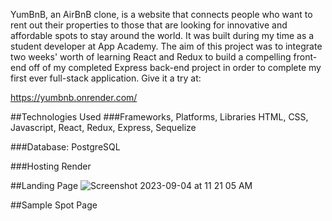 YumBnB, an AirBnB clone, is a website that connects people who want to rent out their properties to those that are looking for innovative and affordable spots to stay around the world. It was built during my time as a student developer at App Academy. The aim of this project was to integrate two weeks' worth of learning React and Redux to build a compelling front-end off of my completed Express back-end project in order to complete my first ever full-stack application. Give it a try at:

https://yumbnb.onrender.com/

##Technologies Used
###Frameworks, Platforms, Libraries
HTML, CSS, Javascript, React, Redux, Express, Sequelize

###Database:
PostgreSQL

###Hosting
Render

##Landing Page
![Screenshot 2023-09-04 at 11 21 05 AM](https://github.com/dhyum9/YumBnB/assets/116237655/a8dd4441-001c-4b55-b9aa-86048a70d525)

##Sample Spot Page



